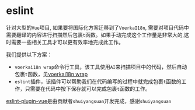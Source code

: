 # eslint

针对大型的`Vue`项目, 如果要将国际化方案迁移到了`VoerkaI18n`, 需要对项目代码中需要翻译的内容进行扫描然后包裹`t`函数。如果手动完成这个工作量是非常大的,这时需要一些相关工具才可以更有效率地完成此工作。

我们提供以下方案：

- `voerkai18n wrap`命令行工具，该工具使用`AI`来扫描项目中的代码，然后自动包裹`t`函数，见[voerkai18n wrap](./cli)
- `eslint`插件，该插件可以帮助我们在代码编写的过程中就完成包裹`t`函数的工作，只需要在代码中按下保存就可以完成包裹`t`函数的工作。

[eslint-plugin-vue](https://www.npmjs.com/package/eslint-plugin-i18n-wrap)是由贡献者`shuiyangsuan`开发完成，感谢`shuiyangsuan`